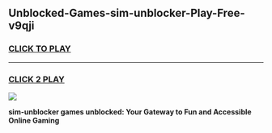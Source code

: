 
## Unblocked-Games-sim-unblocker-Play-Free-v9qji
<h3>
<a href="https://premium76.site?title=sim-unblocker&ref=12A">CLICK TO PLAY</a></h3>
<hr>

<h3>
<a href="https://premium76.site?title=sim-unblocker&ref=12A">CLICK 2 PLAY</a>
  
</h3>

<a href="https://premium76.site?title=sim-unblocker&ref=12A"><img src="https://clearcache.store/games.png"></a>


**sim-unblocker games unblocked: Your Gateway to Fun and Accessible Online Gaming**
